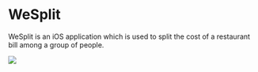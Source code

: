 # WeSplit

<p class="font-size: 12"> WeSplit is an iOS application which is used to split the cost of a restaurant bill among a group of people. </p>

<img src="Resources/Splash-Light">
